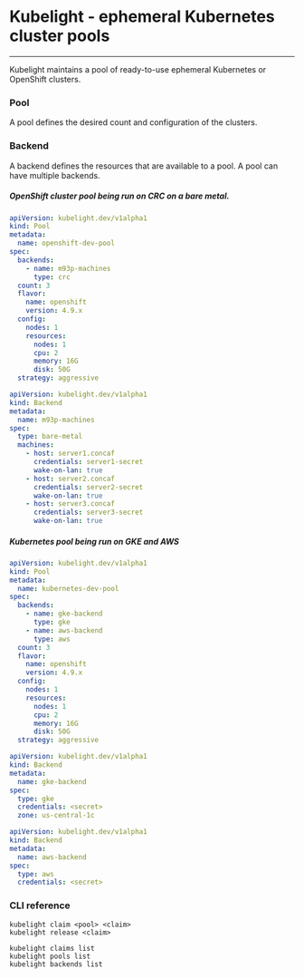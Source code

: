 # Kubelight - ephemeral Kubernetes cluster pools

---

Kubelight maintains a pool of ready-to-use ephemeral Kubernetes or OpenShift clusters.

### Pool

A pool defines the desired count and configuration of the clusters.

### Backend

A backend defines the resources that are available to a pool. A pool can have multiple backends.

##### OpenShift cluster pool being run on CRC on a bare metal.

```yaml
apiVersion: kubelight.dev/v1alpha1
kind: Pool
metadata:
  name: openshift-dev-pool
spec:
  backends:
    - name: m93p-machines
      type: crc
  count: 3
  flavor:
    name: openshift
    version: 4.9.x
  config:
    nodes: 1
    resources:
      nodes: 1
      cpu: 2
      memory: 16G
      disk: 50G
  strategy: aggressive
```

```yaml
apiVersion: kubelight.dev/v1alpha1
kind: Backend
metadata:
  name: m93p-machines
spec:
  type: bare-metal
  machines:
    - host: server1.concaf
      credentials: server1-secret
      wake-on-lan: true
    - host: server2.concaf
      credentials: server2-secret
      wake-on-lan: true
    - host: server3.concaf
      credentials: server3-secret
      wake-on-lan: true
```

##### Kubernetes pool being run on GKE and AWS

```yaml
apiVersion: kubelight.dev/v1alpha1
kind: Pool
metadata:
  name: kubernetes-dev-pool
spec:
  backends:
    - name: gke-backend
      type: gke
    - name: aws-backend
      type: aws
  count: 3
  flavor:
    name: openshift
    version: 4.9.x
  config:
    nodes: 1
    resources:
      nodes: 1
      cpu: 2
      memory: 16G
      disk: 50G
  strategy: aggressive
```

```yaml
apiVersion: kubelight.dev/v1alpha1
kind: Backend
metadata:
  name: gke-backend
spec:
  type: gke
  credentials: <secret>
  zone: us-central-1c
```

```yaml
apiVersion: kubelight.dev/v1alpha1
kind: Backend
metadata:
  name: aws-backend
spec:
  type: aws
  credentials: <secret>
```

### CLI reference

```console
kubelight claim <pool> <claim>
kubelight release <claim>

kubelight claims list
kubelight pools list
kubelight backends list
```
